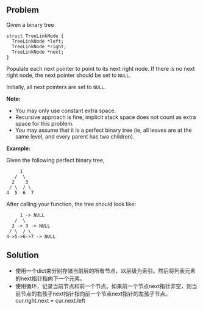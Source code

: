 ## Problem

Given a binary tree

```
struct TreeLinkNode {
  TreeLinkNode *left;
  TreeLinkNode *right;
  TreeLinkNode *next;
}
```

Populate each next pointer to point to its next right node. If there is no next right node, the next pointer should be set to `NULL`.

Initially, all next pointers are set to `NULL`.

**Note:**

- You may only use constant extra space.
- Recursive approach is fine, implicit stack space does not count as extra space for this problem.
- You may assume that it is a perfect binary tree (ie, all leaves are at the same level, and every parent has two children).

**Example:**

Given the following perfect binary tree,

```
     1
   /  \
  2    3
 / \  / \
4  5  6  7
```

After calling your function, the tree should look like:

```
     1 -> NULL
   /  \
  2 -> 3 -> NULL
 / \  / \
4->5->6->7 -> NULL
```



## Solution

* 使用一个dict来分别存储当前层的所有节点，以层级为索引。然后将列表元素的next指针指向下一个元素。
* 使用循环，记录当前节点和前一个节点。如果前一个节点next指针非空，则当前节点的右孩子next指针指向前一个节点next指针的左孩子节点。cur.right.next = cur.next.left
